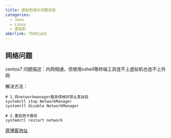 ```yaml
---
title: 虚拟机相关问题总结
categories:
  - Java
  - Linux
  - 虚拟机
abbrlink: 75091ad3
---
```


## 网络问题

centos7
问题描述：内网相通，但使用xshell等终端工具连不上虚拟机也连不上外网

解决方法：

```bash{.line-numbers}
# 1.将networkmanager服务停掉并禁止其自启
systemctl stop NetworkManager
systemctl disable NetworkManager

# 2.重启网卡服务
systemctl restart network
```

[原博客地址](https://blog.csdn.net/weixin_44695793/article/details/108089356)
